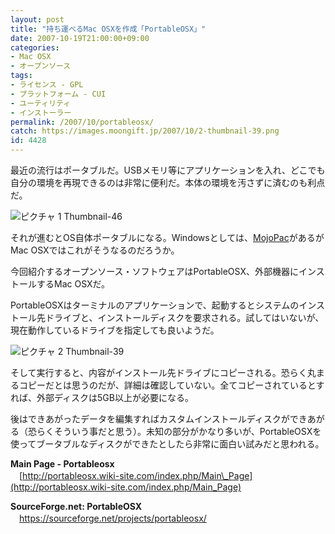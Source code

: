 ```yaml
---
layout: post
title: "持ち運べるMac OSXを作成「PortableOSX」"
date: 2007-10-19T21:00:00+09:00
categories:
- Mac OSX
- オープンソース
tags: 
- ライセンス - GPL
- プラットフォーム - CUI
- ユーティリティ
- インストーラー
permalink: /2007/10/portableosx/
catch: https://images.moongift.jp/2007/10/2-thumbnail-39.png
id: 4428
---
```

最近の流行はポータブルだ。USBメモリ等にアプリケーションを入れ、どこでも自分の環境を再現できるのは非常に便利だ。本体の環境を汚さずに済むのも利点だ。   
  
 ![ピクチャ 1 Thumbnail-46](https://images.moongift.jp/2007/10/1-thumbnail-46.png)  
  
それが進むとOS自体ポータブルになる。Windowsとしては、[MojoPac](http://www.moongift.jp/2007/10/mojopac/)があるがMac OSXではこれがそうなるのだろうか。   
  
今回紹介するオープンソース・ソフトウェアはPortableOSX、外部機器にインストールするMac OSXだ。   
<!--more-->  
PortableOSXはターミナルのアプリケーションで、起動するとシステムのインストール先ドライブと、インストールディスクを要求される。試してはいないが、現在動作しているドライブを指定しても良いようだ。   
  
 ![ピクチャ 2 Thumbnail-39](https://images.moongift.jp/2007/10/2-thumbnail-39.png)  
  
そして実行すると、内容がインストール先ドライブにコピーされる。恐らく丸まるコピーだとは思うのだが、詳細は確認していない。全てコピーされているとすれば、外部ディスクは5GB以上が必要になる。   
  
後はできあがったデータを編集すればカスタムインストールディスクができあがる（恐らくそういう事だと思う）。未知の部分がかなり多いが、PortableOSXを使ってブータブルなディスクができたとしたら非常に面白い試みだと思われる。   
  
**Main Page - Portableosx**   
　[http://portableosx.wiki-site.com/index.php/Main\_Page](http://portableosx.wiki-site.com/index.php/Main_Page)  
  
**SourceForge.net: PortableOSX**   
　[https://sourceforge.net/projects/portableosx/   
](https://sourceforge.net/projects/portableosx/)

